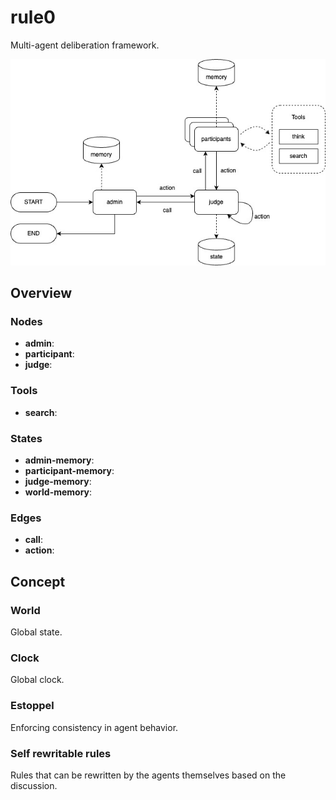 # rule0

Multi-agent deliberation framework.

![graph](imgs/graph.jpg)

## Overview

### Nodes

- **admin**:
- **participant**:
- **judge**:

### Tools

- **search**:

### States

- **admin-memory**:
- **participant-memory**:
- **judge-memory**:
- **world-memory**:

### Edges

- **call**:
- **action**:

## Concept

### World

Global state.

### Clock

Global clock.

### Estoppel

Enforcing consistency in agent behavior.

### Self rewritable rules

Rules that can be rewritten by the agents themselves based on the discussion.
